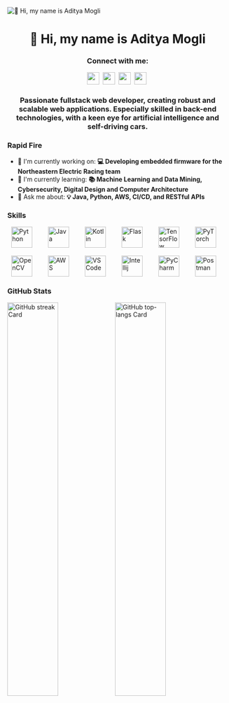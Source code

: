 ![👋 Hi, my name is Aditya Mogli](https://symphony.cdn.tambourine.com/hotel-drisco-pacific-heights/media/SanFrancisco_Header-5949b06815a05.jpg)

<div id="toc">
  <ul align="center" style="list-style: none">
    <summary>
      <h1>
        👋 Hi, my name is Aditya Mogli
      </h1>
    </summary>
  </ul>
</div>

**<h3 align="center">Connect with me:</h3>** 
<p align="center"><a href="https://www.linkedin.com/in/aditya-mogli" target="_blank"><img src="https://img.shields.io/badge/LinkedIn-0077B5?style=for-the-badge&logo=linkedin&logoColor=white" height="28" style="margin-right: 4px"></a> <a href="https://www.instagram.com/aditya.mogli" target="_blank"><img src="https://img.shields.io/badge/Instagram-E4405F?style=for-the-badge&logo=instagram&logoColor=white" height="28" style="margin-right: 4px"></a> <a href="https://github.com/adimogli2" target="_blank"><img src="https://img.shields.io/badge/GitHub-100000?style=for-the-badge&logo=github&logoColor=white" height="28" style="margin-right: 4px"></a> <a href="adimogli2" target="_blank"><img src="https://img.shields.io/badge/Gmail-D14836?style=for-the-badge&logo=gmail&logoColor=white" height="28" style="margin-right: 4px"></a></p>

 **<h3 align="center">Passionate fullstack web developer, creating robust and scalable web applications. Especially skilled in back-end technologies, with a keen eye for artificial intelligence and self-driving cars.</h3>**

**<h3 align="left">Rapid Fire</h3>**

- 💼 I'm currently working on: **💻 Developing embedded firmware for the Northeastern Electric Racing team**
- 🌱 I'm currently learning: **📚 Machine Learning and Data Mining, Cybersecurity, Digital Design and Computer Architecture**
- 💬 Ask me about: **💡 Java, Python, AWS, CI/CD, and RESTful APIs**

<h3 align="left">Skills</h3>

<div style="display: flex; flex-wrap: wrap; gap: 18px; justify-content: center;">
    <img src="https://skillicons.dev/icons?i=python" height="48" alt="Python" style="margin-right: 18px"> 
    <img src="https://skillicons.dev/icons?i=java" height="48" alt="Java" style="margin-right: 18px"> 
    <img src="https://skillicons.dev/icons?i=kotlin" height="48" alt="Kotlin" style="margin-right: 18px"> 
    <img src="https://skillicons.dev/icons?i=flask" height="48" alt="Flask" style="margin-right: 18px"> 
    <img src="https://skillicons.dev/icons?i=tensorflow" height="48" alt="TensorFlow" style="margin-right: 18px"> 
    <img src="https://skillicons.dev/icons?i=pytorch" height="48" alt="PyTorch" style="margin-right: 18px"> 
    <img src="https://skillicons.dev/icons?i=opencv" height="48" alt="OpenCV" style="margin-right: 18px"> 
    <img src="https://skillicons.dev/icons?i=aws" height="48" alt="AWS" style="margin-right: 18px"> 
    <img src="https://skillicons.dev/icons?i=vscode" height="48" alt="VSCode" style="margin-right: 18px"> 
    <img src="https://skillicons.dev/icons?i=idea" height="48" alt="Intellij" style="margin-right: 18px"> 
    <img src="https://skillicons.dev/icons?i=pycharm" height="48" alt="PyCharm" style="margin-right: 18px"> 
    <img src="https://skillicons.dev/icons?i=postman" height="48" alt="Postman" style="margin-right: 18px">
</div>

 **<h3 align="left">GitHub Stats</h3>**

<p align="left">
  <img width="48%" src="https://streak-stats.demolab.com/?user=adimogli2&theme=react&hide_border=false&date_format=M+j%5B%2C+Y%5D&mode=daily&hide_total_contributions=false&hide_current_streak=false&hide_longest_streak=false&card_height=200" alt="GitHub streak Card" />
  <img width="48%" src="https://github-readme-stats.vercel.app/api/top-langs?username=adimogli2&theme=react&hide_title=false&layout=compact&langs_count=6&hide_progress=false&card_width=400" alt="GitHub top-langs Card" />
</p>

